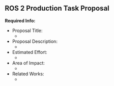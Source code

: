 ## ROS 2 Production Task Proposal

**Required Info:**

- Proposal Title:
  - <!-- Provide a title for this proposal -->
- Proposal Description:
  - <!-- A description of the proposal and relevant tasks -->
- Estimated Effort:
  - <!-- How long should this proposal take to complete -->
- Area of Impact:
  - <!-- category such as testing, documentation, CICD, etc. -->
- Related Works:
  - <!-- List any relevant work-->
 
